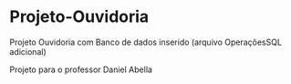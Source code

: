 # Projeto-Ouvidoria
Projeto Ouvidoria com Banco de dados inserido (arquivo OperaçõesSQL adicional)

Projeto para o professor Daniel Abella
